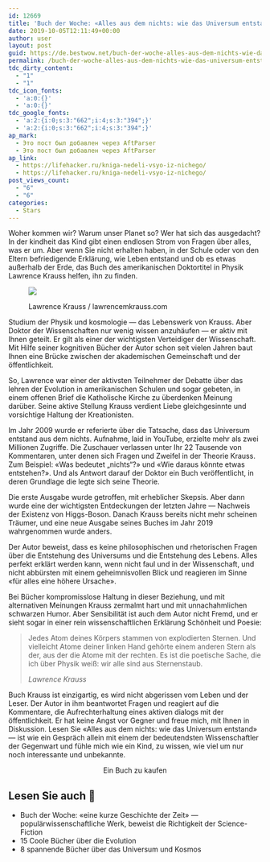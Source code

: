 ```yaml
---
id: 12669
title: 'Buch der Woche: «Alles aus dem nichts: wie das Universum entstand» — Physik beantwortet philosophische Fragen'
date: 2019-10-05T12:11:49+00:00
author: user
layout: post
guid: https://de.bestwow.net/buch-der-woche-alles-aus-dem-nichts-wie-das-universum-entstand-physik-beantwortet-philosophische-fragen/
permalink: /buch-der-woche-alles-aus-dem-nichts-wie-das-universum-entstand-physik-beantwortet-philosophische-fragen/
tdc_dirty_content:
  - "1"
  - "1"
tdc_icon_fonts:
  - 'a:0:{}'
  - 'a:0:{}'
tdc_google_fonts:
  - 'a:2:{i:0;s:3:"662";i:4;s:3:"394";}'
  - 'a:2:{i:0;s:3:"662";i:4;s:3:"394";}'
ap_mark:
  - Это пост был добавлен через AftParser
  - Это пост был добавлен через AftParser
ap_link:
  - https://lifehacker.ru/kniga-nedeli-vsyo-iz-nichego/
  - https://lifehacker.ru/kniga-nedeli-vsyo-iz-nichego/
post_views_count:
  - "6"
  - "6"
categories:
  - Stars
---
```

Woher kommen wir? Warum unser Planet so? Wer hat sich das ausgedacht? In der kindheit das Kind gibt einen endlosen Strom von Fragen über alles, was er um. Aber wenn Sie nicht erhalten haben, in der Schule oder von den Eltern befriedigende Erklärung, wie Leben entstand und ob es etwas außerhalb der Erde, das Buch des amerikanischen Doktortitel in Physik Lawrence Krauss helfen, ihn zu finden.<figure>

![](https://de.bestwow.net/wp-content/uploads/2019/10/kniga-nedeli-vse-iz-nichego-kak-voznikla-vselennaya-fizika-otvechaet-na-filosofskie-voprosy-1.jpeg) <figcaption>Lawrence Krauss / lawrencemkrauss.com</figcaption></figure> 

Studium der Physik und kosmologie — das Lebenswerk von Krauss. Aber Doktor der Wissenschaften nur wenig wissen anzuhäufen — er aktiv mit Ihnen geteilt. Er gilt als einer der wichtigsten Verteidiger der Wissenschaft. Mit Hilfe seiner kognitiven Bücher der Autor schon seit vielen Jahren baut Ihnen eine Brücke zwischen der akademischen Gemeinschaft und der öffentlichkeit.

So, Lawrence war einer der aktivsten Teilnehmer der Debatte über das lehren der Evolution in amerikanischen Schulen und sogar gebeten, in einem offenen Brief die Katholische Kirche zu überdenken Meinung darüber. Seine aktive Stellung Krauss verdient Liebe gleichgesinnte und vorsichtige Haltung der Kreationisten.

Im Jahr 2009 wurde er referierte über die Tatsache, dass das Universum entstand aus dem nichts. Aufnahme, laid in YouTube, erzielte mehr als zwei Millionen Zugriffe. Die Zuschauer verlassen unter Ihr 22 Tausende von Kommentaren, unter denen sich Fragen und Zweifel in der Theorie Krauss. Zum Beispiel: «Was bedeutet „nichts“?» und «Wie daraus könnte etwas entstehen?». Und als Antwort darauf der Doktor ein Buch veröffentlicht, in deren Grundlage die legte sich seine Theorie.</p> 

Die erste Ausgabe wurde getroffen, mit erheblicher Skepsis. Aber dann wurde eine der wichtigsten Entdeckungen der letzten Jahre — Nachweis der Existenz von Higgs-Boson. Danach Krauss bereits nicht mehr scheinen Träumer, und eine neue Ausgabe seines Buches im Jahr 2019 wahrgenommen wurde anders.

Der Autor beweist, dass es keine philosophischen und rhetorischen Fragen über die Entstehung des Universums und die Entstehung des Lebens. Alles perfekt erklärt werden kann, wenn nicht faul und in der Wissenschaft, und nicht abbürsten mit einem geheimnisvollen Blick und reagieren im Sinne «für alles eine höhere Ursache».

Bei Bücher kompromisslose Haltung in dieser Beziehung, und mit alternativen Meinungen Krauss zermalmt hart und mit unnachahmlichen schwarzen Humor. Aber Sensibilität ist auch dem Autor nicht Fremd, und er sieht sogar in einer rein wissenschaftlichen Erklärung Schönheit und Poesie:

> <div>
>   <p>
>     Jedes Atom deines Körpers stammen von explodierten Sternen. Und vielleicht Atome deiner linken Hand gehörte einem anderen Stern als der, aus der die Atome mit der rechten. Es ist die poetische Sache, die ich über Physik weiß: wir alle sind aus Sternenstaub.
>   </p></p>
> </div>
> 
> _Lawrence Krauss_

Buch Krauss ist einzigartig, es wird nicht abgerissen vom Leben und der Leser. Der Autor in ihm beantwortet Fragen und reagiert auf die Kommentare, die Aufrechterhaltung eines aktiven dialogs mit der öffentlichkeit. Er hat keine Angst vor Gegner und freue mich, mit Ihnen in Diskussion. Lesen Sie «Alles aus dem nichts: wie das Universum entstand» — ist wie ein Gespräch allein mit einem der bedeutendsten Wissenschaftler der Gegenwart und fühle mich wie ein Kind, zu wissen, wie viel um nur noch interessante und unbekannte.

<p style="text-align: center">
  <span>Ein Buch zu kaufen</span>
</p>

<div>
  <h2 class="read-also__title">
    <span>Lesen Sie auch</span> <span>🧐 </span>
  </h2>
  
  <ul class="read-also__list">
    <li>
      Buch der Woche: «eine kurze Geschichte der Zeit» — populärwissenschaftliche Werk, beweist die Richtigkeit der Science-Fiction
    </li>
    <li>
      15 Coole Bücher über die Evolution
    </li>
    <li>
      8 spannende Bücher über das Universum und Kosmos
    </li>
  </ul>
</div>